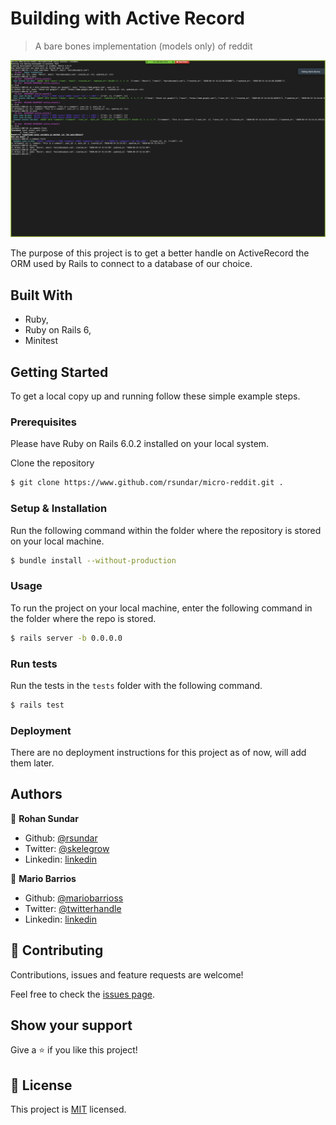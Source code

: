 # Building with Active Record

> A bare bones implementation (models only) of reddit

![screenshot](./Project-screenshot.png)

The purpose of this project is to get a better handle on ActiveRecord the ORM used by Rails to connect
to a database of our choice. 

## Built With

- Ruby,
- Ruby on Rails 6,
- Minitest

## Getting Started

To get a local copy up and running follow these simple example steps.

### Prerequisites

Please have Ruby on Rails 6.0.2 installed on your local system.

Clone the repository

```bash
$ git clone https://www.github.com/rsundar/micro-reddit.git .
```
### Setup & Installation

Run the following command within the folder where the repository is stored on your local machine.

```bash
$ bundle install --without-production
```

### Usage

To run the project on your local machine, enter the following command in the folder where the repo is stored.

```bash
$ rails server -b 0.0.0.0
```

### Run tests

Run the tests in the ```tests``` folder with the following command.

```bash
$ rails test
``` 

### Deployment

There are no deployment instructions for this project as of now, will add them later.

## Authors

👤 **Rohan Sundar**

- Github: [@rsundar](https://github.com/rsundar)
- Twitter: [@skelegrow](https://twitter.com/)
- Linkedin: [linkedin](https://linkedin.com/)

👤 **Mario Barrios**

- Github: [@mariobarrioss](https://github.com/mariobarrioss)
- Twitter: [@twitterhandle](https://twitter.com/)
- Linkedin: [linkedin](https://linkedin.com/)

## 🤝 Contributing

Contributions, issues and feature requests are welcome!

Feel free to check the [issues page](issues/).

## Show your support

Give a ⭐️ if you like this project!

## 📝 License

This project is [MIT](https://www.github.com/rsundar/micro-reddit/tree/master/LICENSE) licensed.